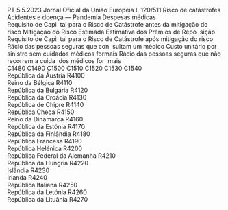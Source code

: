 PT  5.5.2023 Jornal Oficial da União Europeia L 120/511
 Risco de catástrofes Acidentes e 
doença — Pandemia  Despesas médicas  
Requisito de Capi ­
tal para o Risco de 
Catástrofe antes da 
mitigação do risco  Mitigação do 
Risco Estimada  Estimativa dos 
Prémios de Repo ­
sição  Requisito de Capi ­
tal para o Risco de 
Catástrofe após 
mitigação do risco  Rácio das pessoas 
seguras que con ­
sultam um médico  Custo unitário 
por sinistro sem 
cuidados médicos 
formais  Rácio das pessoas 
seguras que não 
recorrem a cuida ­
dos médicos for ­
mais  
C1480  C1490  C1500  C1510  C1520  C1530  C1540  
República da Áustria  R4100  
Reino da Bélgica  R4110  
República da Bulgária  R4120  
República da Croácia  R4130  
República de Chipre  R4140  
República Checa  R4150  
Reino da Dinamarca  R4160  
República da Estónia  R4170  
República da Finlândia  R4180  
República Francesa  R4190  
República Helénica  R4200  
República Federal da Alemanha  R4210  
República da Hungria  R4220  
Islândia  R4230  
Irlanda  R4240  
República Italiana  R4250  
República da Letónia  R4260  
República da Lituânia  R4270